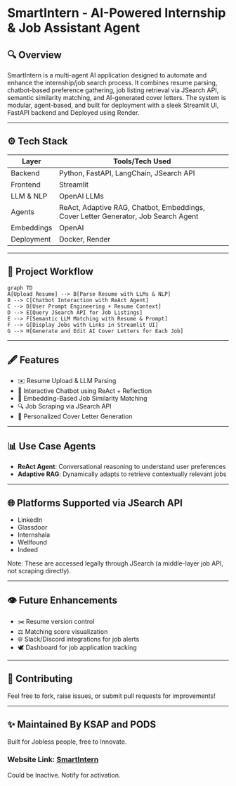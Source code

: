 # SmartIntern - AI-Powered Internship & Job Assistant Agent

## 🔍 Overview
SmartIntern is a multi-agent AI application designed to automate and enhance the internship/job search process. It combines resume parsing, chatbot-based preference gathering, job listing retrieval via JSearch API, semantic similarity matching, and AI-generated cover letters. The system is modular, agent-based, and built for deployment with a sleek Streamlit UI, FastAPI backend and Deployed using Render.

---

## ⚙️ Tech Stack

| Layer           | Tools/Tech Used                                    |
|----------------|-----------------------------------------------------|
| Backend         | Python, FastAPI, LangChain, JSearch API |
| Frontend        | Streamlit                                          |
| LLM & NLP       | OpenAI LLMs |
| Agents          | ReAct, Adaptive RAG, Chatbot, Embeddings, Cover Letter Generator, Job Search Agent|
| Embeddings      | OpenAI |
| Deployment      | Docker, Render| 

---

## 🔄 Project Workflow

```mermaid
graph TD
A[Upload Resume] --> B[Parse Resume with LLMs & NLP]
B --> C[Chatbot Interaction with ReAct Agent]
C --> D[User Prompt Engineering + Resume Context]
D --> E[Query JSearch API for Job Listings]
E --> F[Semantic LLM Matching with Resume & Prompt]
F --> G[Display Jobs with Links in Streamlit UI]
G --> H[Generate and Edit AI Cover Letters for Each Job]
```

---

## 🖋️ Features

- ✉️ Resume Upload & LLM Parsing
- 🫵 Interactive Chatbot using ReAct + Reflection
- 🔢 Embedding-Based Job Similarity Matching
- 🔍 Job Scraping via JSearch API
- 📝 Personalized Cover Letter Generation

---

## 📊 Use Case Agents

- **ReAct Agent**: Conversational reasoning to understand user preferences
- **Adaptive RAG**: Dynamically adapts to retrieve contextually relevant jobs

---

## 🌐 Platforms Supported via JSearch API
- LinkedIn
- Glassdoor
- Internshala
- Wellfound
- Indeed

Note: These are accessed legally through JSearch (a middle-layer job API, not scraping directly).

---

## 👁️ Future Enhancements

- ✂️ Resume version control
- ⚖️ Matching score visualization
- 🌐 Slack/Discord integrations for job alerts
- 🕊 Dashboard for job application tracking

---

## 🚀 Contributing
Feel free to fork, raise issues, or submit pull requests for improvements!

---

## ✨ Maintained By KSAP and PODS
Built for Jobless people, free to Innovate.

### Website Link: [SmartIntern](https://smartintern.onrender.com)
Could be Inactive. Notify for activation.